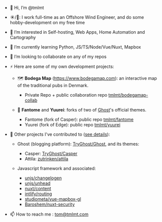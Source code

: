 - 👋 Hi, I’m @tmlmt
- ☀️/🌙: I work full-time as an Offshore Wind Engineer, and do some hobby-development on my free time
- 👀 I’m interested in Self-hosting, Web Apps, Home Automation and Cartography
- 🌱 I’m currently learning Python, JS/TS/Node/Vue/Nuxt, Mapbox
- 💞️ I’m looking to collaborate on any of my repos
- ⚡ Here are some of my own development projects:

  - 🗺️ **Bodega Map** (https://www.bodegamap.com): an interactive map of the traditional pubs in Denmark. 
    - Private Repo + public collaboration repo [tmlmt/bodegamap-collab](https://github.com/tmlmt/bodegamap-collab)

  - 👻 **Fantome** and **Yuurei**: forks of two of [Ghost](https://github.com/TryGhost/Ghost)'s official themes.
    - Fantome (fork of Casper): public repo [tmlmt/fantome](https://github.com/tmlmt/fantome)
    - Yuurei (fork of Edge): public repo [tmlmt/yuurei](https://github.com/tmlmt/yuurei)
    
- 🤹‍ Other projects I've contributed to ([see details](https://github.com/pulls?q=is%3Apr+author%3Atmlmt+-user%3Atmlmt+is%3Amerged)):
  
  - Ghost (blogging platform): [TryGhost/Ghost](https://github.com/TryGhost/Ghost), and its themes: 
    - Casper: [TryGhost/Casper](https://github.com/TryGhost/Casper)
    - Attila: [zutrinken/attila](https://github.com/zutrinken/attila)
    
  - Javascript framework and associated: 
    - [unjs/changelogen](https://github.com/unjs/changelogen)
    - [unjs/unhead](https://github.com/unjs/unhead)
    - [nuxt/content](https://github.com/nuxt/content)
    - [intlify/routing](https://github.com/intlify/routing)
    - [studiometa/vue-mapbox-gl](https://github.com/studiometa/vue-mapbox-gl)
    - [Baroshem/nuxt-security](https://github.com/Baroshem/nuxt-security)
  
- 📫 How to reach me : tom@tmlmt.com
